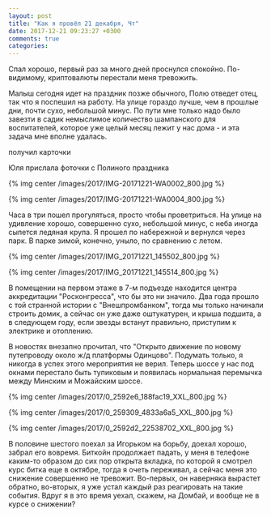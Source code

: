 ```yaml
---
layout: post
title: "Как я провёл 21 декабря, Чт"
date: 2017-12-21 09:23:27 +0300
comments: true
categories: 
---
```

Спал хорошо, первый раз за много дней проснулся спокойно. По-видимому, криптовалюты перестали меня тревожить.

Малыш сегодня идет на праздник позже обычного, Полю отведет отец, так что я поспешил на работу. На улице гораздо лучше, чем в прошлые дни, почти сухо, небольшой минус. По пути мне только надо было завезти в садик немыслимое количество шампанского для воспитателей, которое уже целый месяц лежит у нас дома - и эта задача мне вполне удалась.


получил карточки

Юля прислала фоточки с Полиного праздника

{% img center /images/2017/IMG-20171221-WA0002_800.jpg %}

{% img center /images/2017/IMG-20171221-WA0004_800.jpg %}

Часа в три пошел прогуляться, просто чтобы проветриться. На улице на удивление хорошо, совершенно сухо, небольшой минус, с неба иногда сыпется ледяная крупа. Я прошел по набережной и вернулся через парк. В парке зимой, конечно, уныло, по сравнению с летом.

{% img center /images/2017/IMG_20171221_145502_800.jpg %}

{% img center /images/2017/IMG_20171221_145514_800.jpg %}

В помещении на первом этаже в 7-м подъезде находится центра аккредитации "Росконгресса", что бы это ни значило. Два года прошло с той странной истории с "Внешпромбанком", тогда мы только начинали строить домик, а сейчас он уже даже оштукатурен, и крыша подшита, а в следующем году, если звезды встанут правильно, приступим к электрике и отоплению.

В новостях внезапно прочитал, что "Открыто движение по новому путепроводу около ж/д платформы Одинцово". Подумать только, я никогда в успех этого мероприятия не верил. Теперь шоссе у нас под окнами перестало быть тупиковым и появилась нормальная перемычка между Минским и Можайским шоссе.

{% img center /images/2017/0_2592e6_188fac19_XXL_800.jpg %}

{% img center /images/2017/0_259309_4833a6a5_XXL_800.jpg %}

{% img center /images/2017/0_2592d2_22538702_XXL_800.jpg %}

В половине шестого поехал за Игорьком на борьбу, доехал хорошо, забрал его вовремя. Биткойн продолжает падать, у меня в телефоне каким-то образом до сих пор открыта вкладка, по которой я смотрел курс битка еще в октябре, тогда я очеть переживал, а сейчас меня это снижение совершенно не тревожит. Во-первых, он наверняка вырастет обратно, во-вторых, я уже устал каждый раз реагировать на такие события. Вдруг я в это время уехал, скажем, на Домбай, и вообще не в курсе о снижении?